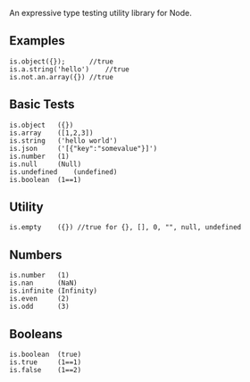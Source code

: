 An expressive type testing utility library for Node.

## Examples
    is.object({}); 		//true
    is.a.string('hello')	//true
    is.not.an.array({})	//true

## Basic Tests
    is.object	({})
    is.array	([1,2,3])
    is.string	('hello world')
    is.json     ('[{"key":"somevalue"}]')
    is.number	(1)
    is.null		(Null)
    is.undefined	(undefined)
    is.boolean	(1==1)

## Utility
    is.empty	({}) //true for {}, [], 0, "", null, undefined

## Numbers
    is.number	(1)
    is.nan		(NaN)
    is.infinite	(Infinity)
    is.even		(2)
    is.odd		(3)

## Booleans
    is.boolean  (true)
    is.true		(1==1)
    is.false	(1==2)


